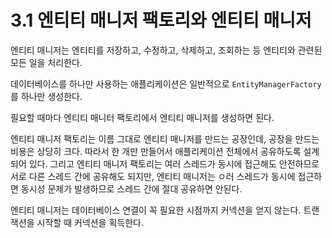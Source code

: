 # 3.1 엔티티 매니저 팩토리와 엔티티 매니저

엔티티 매니저는 엔티티를 저장하고, 수정하고, 삭제하고, 조회하는 등 엔티티와 관련된 모든 일을 처리한다. 

데이터베이스를 하나만 사용하는 애플리케이션은 일반적으로 `EntityManagerFactory`를 하나만 생성한다.

필요할 때마다 엔티티 매니터 팩토리에서 엔티티 매니저를 생성하면 된다.

엔티티 매니저 팩토리는 이름 그대로 엔티티 매니저를 만드는 공장인데, 공장을 만드는 비용은 상당히 크다. 따라서 한 개만 만들어서 애플리케이션 전체에서 공유하도록 설계되어 있다. 그리고 엔티티 매니저 팩토리는 여러 스레드가 동시에 접근해도 안전하므로 서로 다른 스레드 간에 공유해도 되지만, 엔티티 매니저는 ㅇ러 스레드가 동시에 접근하면 동시성 문제가 발생하므로 스레드 간에 절대 공유하면 안된다.

엔티티 매니저는 데이터베이스 연결이 꼭 필요한 시점까지 커넥션을 얻지 않는다. 트랜잭션을 시작할 때 커넥션을 획득한다.

